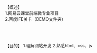 ﻿【概述】</br>
1.网易云课堂前端微专业项目</br>
2.百度IFE关卡（DEMO文件夹）</br>
</br>
</br>
</br>
</br>
【目的】
1.理解网站开发
2.熟悉html、css、js
